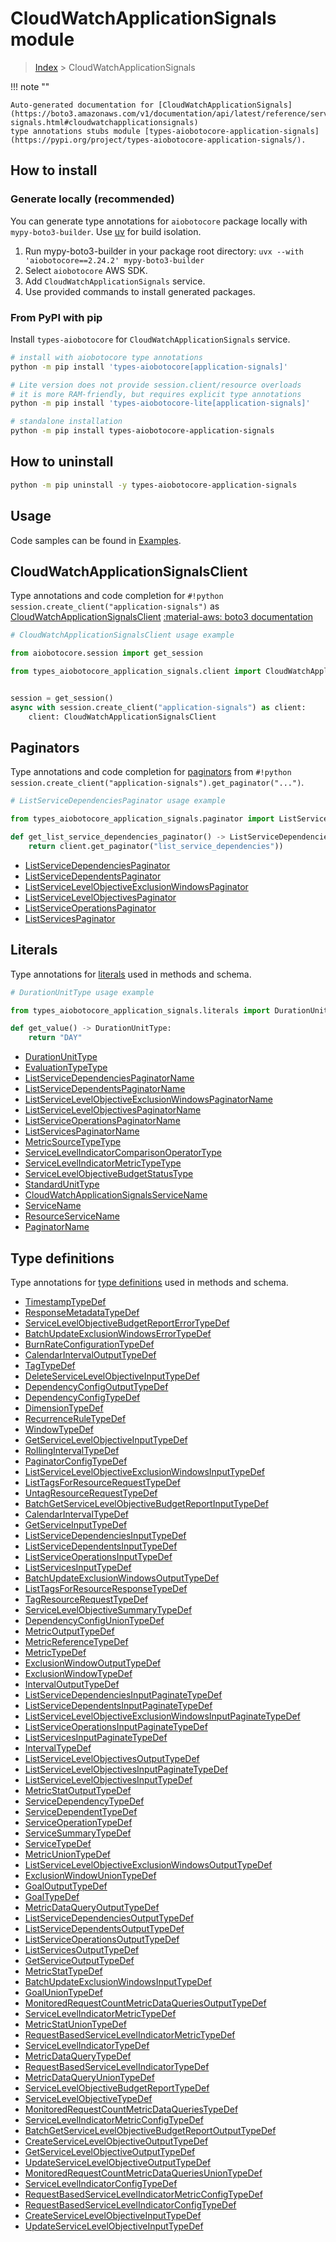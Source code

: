 # CloudWatchApplicationSignals module

> [Index](../README.md) > CloudWatchApplicationSignals


!!! note ""

    Auto-generated documentation for [CloudWatchApplicationSignals](https://boto3.amazonaws.com/v1/documentation/api/latest/reference/services/application-signals.html#cloudwatchapplicationsignals)
    type annotations stubs module [types-aiobotocore-application-signals](https://pypi.org/project/types-aiobotocore-application-signals/).

## How to install

### Generate locally (recommended)

You can generate type annotations for `aiobotocore` package locally with `mypy-boto3-builder`.
Use [uv](https://docs.astral.sh/uv/getting-started/installation/) for build isolation.

1. Run mypy-boto3-builder in your package root directory: `uvx --with 'aiobotocore==2.24.2' mypy-boto3-builder`
1. Select `aiobotocore` AWS SDK.
1. Add `CloudWatchApplicationSignals` service.
1. Use provided commands to install generated packages.



### From PyPI with pip

Install `types-aiobotocore` for `CloudWatchApplicationSignals` service.

```bash
# install with aiobotocore type annotations
python -m pip install 'types-aiobotocore[application-signals]'

# Lite version does not provide session.client/resource overloads
# it is more RAM-friendly, but requires explicit type annotations
python -m pip install 'types-aiobotocore-lite[application-signals]'

# standalone installation
python -m pip install types-aiobotocore-application-signals
```



## How to uninstall

```bash
python -m pip uninstall -y types-aiobotocore-application-signals
```

## Usage

Code samples can be found in [Examples](./usage.md).

## CloudWatchApplicationSignalsClient

Type annotations and code completion for  `#!python session.create_client("application-signals")` as [CloudWatchApplicationSignalsClient](./client.md)
[:material-aws: boto3 documentation](https://boto3.amazonaws.com/v1/documentation/api/latest/reference/services/application-signals.html#CloudWatchApplicationSignals.Client)

```python
# CloudWatchApplicationSignalsClient usage example

from aiobotocore.session import get_session

from types_aiobotocore_application_signals.client import CloudWatchApplicationSignalsClient


session = get_session()
async with session.create_client("application-signals") as client:
    client: CloudWatchApplicationSignalsClient
```


## Paginators

Type annotations and code completion for
[paginators](./paginators.md)
from `#!python session.create_client("application-signals").get_paginator("...")`.

```python
# ListServiceDependenciesPaginator usage example

from types_aiobotocore_application_signals.paginator import ListServiceDependenciesPaginator

def get_list_service_dependencies_paginator() -> ListServiceDependenciesPaginator:
    return client.get_paginator("list_service_dependencies"))
```

- [ListServiceDependenciesPaginator](./paginators.md#listservicedependenciespaginator)
- [ListServiceDependentsPaginator](./paginators.md#listservicedependentspaginator)
- [ListServiceLevelObjectiveExclusionWindowsPaginator](./paginators.md#listservicelevelobjectiveexclusionwindowspaginator)
- [ListServiceLevelObjectivesPaginator](./paginators.md#listservicelevelobjectivespaginator)
- [ListServiceOperationsPaginator](./paginators.md#listserviceoperationspaginator)
- [ListServicesPaginator](./paginators.md#listservicespaginator)








## Literals

Type annotations for [literals](./literals.md) used in methods and schema.

```python
# DurationUnitType usage example

from types_aiobotocore_application_signals.literals import DurationUnitType

def get_value() -> DurationUnitType:
    return "DAY"
```

- [DurationUnitType](./literals.md#durationunittype)
- [EvaluationTypeType](./literals.md#evaluationtypetype)
- [ListServiceDependenciesPaginatorName](./literals.md#listservicedependenciespaginatorname)
- [ListServiceDependentsPaginatorName](./literals.md#listservicedependentspaginatorname)
- [ListServiceLevelObjectiveExclusionWindowsPaginatorName](./literals.md#listservicelevelobjectiveexclusionwindowspaginatorname)
- [ListServiceLevelObjectivesPaginatorName](./literals.md#listservicelevelobjectivespaginatorname)
- [ListServiceOperationsPaginatorName](./literals.md#listserviceoperationspaginatorname)
- [ListServicesPaginatorName](./literals.md#listservicespaginatorname)
- [MetricSourceTypeType](./literals.md#metricsourcetypetype)
- [ServiceLevelIndicatorComparisonOperatorType](./literals.md#servicelevelindicatorcomparisonoperatortype)
- [ServiceLevelIndicatorMetricTypeType](./literals.md#servicelevelindicatormetrictypetype)
- [ServiceLevelObjectiveBudgetStatusType](./literals.md#servicelevelobjectivebudgetstatustype)
- [StandardUnitType](./literals.md#standardunittype)
- [CloudWatchApplicationSignalsServiceName](./literals.md#cloudwatchapplicationsignalsservicename)
- [ServiceName](./literals.md#servicename)
- [ResourceServiceName](./literals.md#resourceservicename)
- [PaginatorName](./literals.md#paginatorname)




## Type definitions

Type annotations for [type definitions](./type_defs.md) used in methods and schema.

- [TimestampTypeDef](./type_defs.md#timestamptypedef)
- [ResponseMetadataTypeDef](./type_defs.md#responsemetadatatypedef)
- [ServiceLevelObjectiveBudgetReportErrorTypeDef](./type_defs.md#servicelevelobjectivebudgetreporterrortypedef)
- [BatchUpdateExclusionWindowsErrorTypeDef](./type_defs.md#batchupdateexclusionwindowserrortypedef)
- [BurnRateConfigurationTypeDef](./type_defs.md#burnrateconfigurationtypedef)
- [CalendarIntervalOutputTypeDef](./type_defs.md#calendarintervaloutputtypedef)
- [TagTypeDef](./type_defs.md#tagtypedef)
- [DeleteServiceLevelObjectiveInputTypeDef](./type_defs.md#deleteservicelevelobjectiveinputtypedef)
- [DependencyConfigOutputTypeDef](./type_defs.md#dependencyconfigoutputtypedef)
- [DependencyConfigTypeDef](./type_defs.md#dependencyconfigtypedef)
- [DimensionTypeDef](./type_defs.md#dimensiontypedef)
- [RecurrenceRuleTypeDef](./type_defs.md#recurrenceruletypedef)
- [WindowTypeDef](./type_defs.md#windowtypedef)
- [GetServiceLevelObjectiveInputTypeDef](./type_defs.md#getservicelevelobjectiveinputtypedef)
- [RollingIntervalTypeDef](./type_defs.md#rollingintervaltypedef)
- [PaginatorConfigTypeDef](./type_defs.md#paginatorconfigtypedef)
- [ListServiceLevelObjectiveExclusionWindowsInputTypeDef](./type_defs.md#listservicelevelobjectiveexclusionwindowsinputtypedef)
- [ListTagsForResourceRequestTypeDef](./type_defs.md#listtagsforresourcerequesttypedef)
- [UntagResourceRequestTypeDef](./type_defs.md#untagresourcerequesttypedef)
- [BatchGetServiceLevelObjectiveBudgetReportInputTypeDef](./type_defs.md#batchgetservicelevelobjectivebudgetreportinputtypedef)
- [CalendarIntervalTypeDef](./type_defs.md#calendarintervaltypedef)
- [GetServiceInputTypeDef](./type_defs.md#getserviceinputtypedef)
- [ListServiceDependenciesInputTypeDef](./type_defs.md#listservicedependenciesinputtypedef)
- [ListServiceDependentsInputTypeDef](./type_defs.md#listservicedependentsinputtypedef)
- [ListServiceOperationsInputTypeDef](./type_defs.md#listserviceoperationsinputtypedef)
- [ListServicesInputTypeDef](./type_defs.md#listservicesinputtypedef)
- [BatchUpdateExclusionWindowsOutputTypeDef](./type_defs.md#batchupdateexclusionwindowsoutputtypedef)
- [ListTagsForResourceResponseTypeDef](./type_defs.md#listtagsforresourceresponsetypedef)
- [TagResourceRequestTypeDef](./type_defs.md#tagresourcerequesttypedef)
- [ServiceLevelObjectiveSummaryTypeDef](./type_defs.md#servicelevelobjectivesummarytypedef)
- [DependencyConfigUnionTypeDef](./type_defs.md#dependencyconfiguniontypedef)
- [MetricOutputTypeDef](./type_defs.md#metricoutputtypedef)
- [MetricReferenceTypeDef](./type_defs.md#metricreferencetypedef)
- [MetricTypeDef](./type_defs.md#metrictypedef)
- [ExclusionWindowOutputTypeDef](./type_defs.md#exclusionwindowoutputtypedef)
- [ExclusionWindowTypeDef](./type_defs.md#exclusionwindowtypedef)
- [IntervalOutputTypeDef](./type_defs.md#intervaloutputtypedef)
- [ListServiceDependenciesInputPaginateTypeDef](./type_defs.md#listservicedependenciesinputpaginatetypedef)
- [ListServiceDependentsInputPaginateTypeDef](./type_defs.md#listservicedependentsinputpaginatetypedef)
- [ListServiceLevelObjectiveExclusionWindowsInputPaginateTypeDef](./type_defs.md#listservicelevelobjectiveexclusionwindowsinputpaginatetypedef)
- [ListServiceOperationsInputPaginateTypeDef](./type_defs.md#listserviceoperationsinputpaginatetypedef)
- [ListServicesInputPaginateTypeDef](./type_defs.md#listservicesinputpaginatetypedef)
- [IntervalTypeDef](./type_defs.md#intervaltypedef)
- [ListServiceLevelObjectivesOutputTypeDef](./type_defs.md#listservicelevelobjectivesoutputtypedef)
- [ListServiceLevelObjectivesInputPaginateTypeDef](./type_defs.md#listservicelevelobjectivesinputpaginatetypedef)
- [ListServiceLevelObjectivesInputTypeDef](./type_defs.md#listservicelevelobjectivesinputtypedef)
- [MetricStatOutputTypeDef](./type_defs.md#metricstatoutputtypedef)
- [ServiceDependencyTypeDef](./type_defs.md#servicedependencytypedef)
- [ServiceDependentTypeDef](./type_defs.md#servicedependenttypedef)
- [ServiceOperationTypeDef](./type_defs.md#serviceoperationtypedef)
- [ServiceSummaryTypeDef](./type_defs.md#servicesummarytypedef)
- [ServiceTypeDef](./type_defs.md#servicetypedef)
- [MetricUnionTypeDef](./type_defs.md#metricuniontypedef)
- [ListServiceLevelObjectiveExclusionWindowsOutputTypeDef](./type_defs.md#listservicelevelobjectiveexclusionwindowsoutputtypedef)
- [ExclusionWindowUnionTypeDef](./type_defs.md#exclusionwindowuniontypedef)
- [GoalOutputTypeDef](./type_defs.md#goaloutputtypedef)
- [GoalTypeDef](./type_defs.md#goaltypedef)
- [MetricDataQueryOutputTypeDef](./type_defs.md#metricdataqueryoutputtypedef)
- [ListServiceDependenciesOutputTypeDef](./type_defs.md#listservicedependenciesoutputtypedef)
- [ListServiceDependentsOutputTypeDef](./type_defs.md#listservicedependentsoutputtypedef)
- [ListServiceOperationsOutputTypeDef](./type_defs.md#listserviceoperationsoutputtypedef)
- [ListServicesOutputTypeDef](./type_defs.md#listservicesoutputtypedef)
- [GetServiceOutputTypeDef](./type_defs.md#getserviceoutputtypedef)
- [MetricStatTypeDef](./type_defs.md#metricstattypedef)
- [BatchUpdateExclusionWindowsInputTypeDef](./type_defs.md#batchupdateexclusionwindowsinputtypedef)
- [GoalUnionTypeDef](./type_defs.md#goaluniontypedef)
- [MonitoredRequestCountMetricDataQueriesOutputTypeDef](./type_defs.md#monitoredrequestcountmetricdataqueriesoutputtypedef)
- [ServiceLevelIndicatorMetricTypeDef](./type_defs.md#servicelevelindicatormetrictypedef)
- [MetricStatUnionTypeDef](./type_defs.md#metricstatuniontypedef)
- [RequestBasedServiceLevelIndicatorMetricTypeDef](./type_defs.md#requestbasedservicelevelindicatormetrictypedef)
- [ServiceLevelIndicatorTypeDef](./type_defs.md#servicelevelindicatortypedef)
- [MetricDataQueryTypeDef](./type_defs.md#metricdataquerytypedef)
- [RequestBasedServiceLevelIndicatorTypeDef](./type_defs.md#requestbasedservicelevelindicatortypedef)
- [MetricDataQueryUnionTypeDef](./type_defs.md#metricdataqueryuniontypedef)
- [ServiceLevelObjectiveBudgetReportTypeDef](./type_defs.md#servicelevelobjectivebudgetreporttypedef)
- [ServiceLevelObjectiveTypeDef](./type_defs.md#servicelevelobjectivetypedef)
- [MonitoredRequestCountMetricDataQueriesTypeDef](./type_defs.md#monitoredrequestcountmetricdataqueriestypedef)
- [ServiceLevelIndicatorMetricConfigTypeDef](./type_defs.md#servicelevelindicatormetricconfigtypedef)
- [BatchGetServiceLevelObjectiveBudgetReportOutputTypeDef](./type_defs.md#batchgetservicelevelobjectivebudgetreportoutputtypedef)
- [CreateServiceLevelObjectiveOutputTypeDef](./type_defs.md#createservicelevelobjectiveoutputtypedef)
- [GetServiceLevelObjectiveOutputTypeDef](./type_defs.md#getservicelevelobjectiveoutputtypedef)
- [UpdateServiceLevelObjectiveOutputTypeDef](./type_defs.md#updateservicelevelobjectiveoutputtypedef)
- [MonitoredRequestCountMetricDataQueriesUnionTypeDef](./type_defs.md#monitoredrequestcountmetricdataqueriesuniontypedef)
- [ServiceLevelIndicatorConfigTypeDef](./type_defs.md#servicelevelindicatorconfigtypedef)
- [RequestBasedServiceLevelIndicatorMetricConfigTypeDef](./type_defs.md#requestbasedservicelevelindicatormetricconfigtypedef)
- [RequestBasedServiceLevelIndicatorConfigTypeDef](./type_defs.md#requestbasedservicelevelindicatorconfigtypedef)
- [CreateServiceLevelObjectiveInputTypeDef](./type_defs.md#createservicelevelobjectiveinputtypedef)
- [UpdateServiceLevelObjectiveInputTypeDef](./type_defs.md#updateservicelevelobjectiveinputtypedef)


